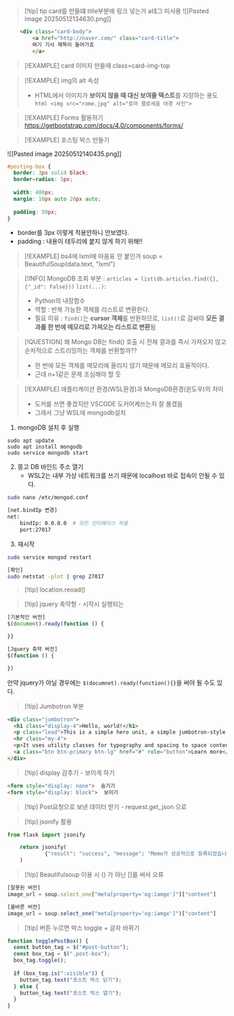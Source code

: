 




>[!tip] tip card를 만들떄 title부분에 링크 넣는거 a테그 미사용 
![[Pasted image 20250512134630.png]]
```html
	<div class="card-body">
		<a href="http://naver.com/" class="card-title">
		여기 기사 제목이 들어가죠
		</a>
```



>[!EXAMPLE] card 이미지 만들때 class=card-img-top



>[!EXAMPLE] img의 alt 속성
>- HTML에서 이미지가 **보이지 않을 때 대신 보여줄 텍스트**를 지정하는 용도
```html <img src="rome.jpg" alt="로마 콜로세움 야경 사진">```



>[!EXAMPLE] Forms 활용하기 
>https://getbootstrap.com/docs/4.0/components/forms/


>[!EXAMPLE] 포스팅 박스 만들기

![[Pasted image 20250512140435.png]]
```css
#posting-box {
  border: 3px solid black;
  border-radius: 5px;
  
  width: 400px;
  margin: 10px auto 20px auto;
  
  padding: 50px;
}
```
- border를 3px 이렇게 적용안하니 안보였다.
- padding : 내용이 테두리에 붙지 않게 하기 위해!!



>[!EXAMPLE] bs4에 lxml에 따옴표 안 붙인거 
soup = BeautifulSoup(data.text, "lxml")


> [!INFO]  MongoDB 조회 부분  : `articles = list(db.articles.find({}, {"_id": False}))`
> `list(...)`:  
> - Python의 내장함수
> - 역할 : 반복 가능한 객체를 리스트로 변환한다.
> - 필요 이유 : `find()`는 **cursor 객체**를 반환하므로, `list()`로 감싸야 **모든 결과를 한 번에 메모리로 가져오는 리스트로 변환**됨

>[!QUESTION] 왜 Mongo DB는 find() 호출 시 전체 결과를 즉시 가져오지 않고 순차적으로 스트리밍하는 객체를 반환할까??
>- 한 번에 모든 객체를 메모리에 올리지 않기 때문에 메모리 효율적이다.
>- 근데 n+1같은 문제 조심해야 할 듯 


>[!EXAMPLE] 애플리케이션 환경(WSL환경)과 MongoDB환경(윈도우)의 차이 
>- 도커를 쓰면 좋겠지만 VSCODE 도커어케쓰는지 잘 몰겠음
>- 그래서 그냥 WSL에 mongodb설치
>
1. mongoDB 설치 후 실행
```wsl
sudo apt update
sudo apt install mongodb
sudo service mongodb start
```

2. 몽고 DB 바인드 주소 열기
	- WSL2는 내부 가상 네트워크를 쓰기 때문에 localhost 바로 접속이 안될 수 있다.
```bash
sudo nano /etc/mongod.conf

[net.bindIp 변경]
net:
	bindIp: 0.0.0.0  # 모든 인터페이스 허용 
	port:27017
```

3. 재시작 
```bash
sudo service mongod restart

[확인]
sudo netstat -plnt | grep 27017
```

>[!tip] location.reoad()


>[!tip] jquery 축약형 - 시작시 실행되는
```javascript
[기본적인 버전]
$(document).ready(function () {

}}

[Jquery 축약 버전]
$(function () {

})
```

만약 jquery가 아닐 경우에는 `$(documnet).ready(function(){}`을 써야 될 수도 있다.


>[!tip] Jumbotron 부분
```html
<div class="jumbotron">
  <h1 class="display-4">Hello, world!</h1>
  <p class="lead">This is a simple hero unit, a simple jumbotron-style component for calling extra attention to featured content or information.</p>
  <hr class="my-4">
  <p>It uses utility classes for typography and spacing to space content out within the larger container.</p>
  <a class="btn btn-primary btn-lg" href="#" role="button">Learn more</a>
</div>
```


>[!tip] display 감추기 - 보이게 하기 
```html
<form style="display: none">  숨기기
<form style="display: block">  보이기
```


>[!tip] Post요청으로 보낸 데이터 받기 - request.get_json 으로 


>[!tip] jsonify 활용
```python
from flask import jsonify

	return jsonify(
			{"result": "success", "message": "Memo가 성공적으로 등록되었습니다."}
	)
```

>[!tip] Beautifulsoup 이용 시 () 가 아닌 []를 써서 오류
```javascript
[잘못된 버전]
image_url = soup.select_one["meta[property='og:iamge']"]["content"]

[올바른 버전]
image_url = soup.select_one("meta[property='og:iamge']")["content"]

```


>[!tip] 버튼 누르면 박스 toggle + 글자 바뀌기 
```javascript
function togglePostBox() {
  const button_tag = $("#post-button");
  const box_tag = $(".post-box");
  box_tag.toggle();
  
  if (box_tag.is(":visible")) {
    button_tag.text("포스트 박스 닫기");
  } else {
    button_tag.text("포스트 박스 열기");
  }
}
```


